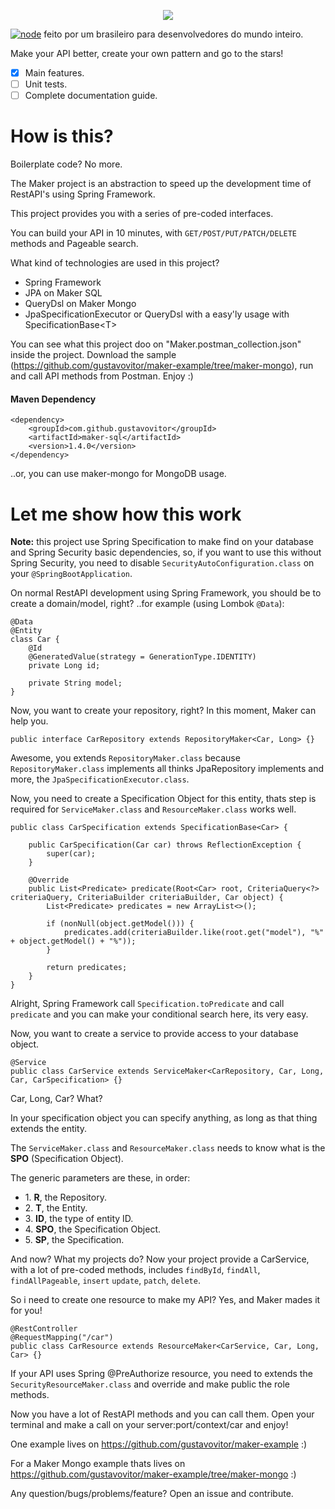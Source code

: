 <p align="center">
  <img src="https://i.imgur.com/GP4BOPK.png">

  [![node](https://img.shields.io/badge/Maker-1.4.0-lightgray.svg)](https://github.com/gustavovitor/maker/tree/1.4.0)
  feito por um brasileiro para desenvolvedores do mundo inteiro.
</p>

Make your API better, create your own pattern and go to the stars!

- [x] Main features.
- [ ] Unit tests.
- [ ] Complete documentation guide.

# How is this?
Boilerplate code? No more.

The Maker project is an abstraction to speed up the development time of RestAPI's using Spring Framework.

This project provides you with a series of pre-coded interfaces.

You can build your API in 10 minutes, with `GET/POST/PUT/PATCH/DELETE` methods and Pageable search.

What kind of technologies are used in this project?

- Spring Framework
- JPA on Maker SQL
- QueryDsl on Maker Mongo
- JpaSpecificationExecutor or QueryDsl with a easy'ly usage with SpecificationBase<T\>

You can see what this project doo on "Maker.postman_collection.json" inside the project. Download the sample (https://github.com/gustavovitor/maker-example/tree/maker-mongo), run
and call API methods from Postman. Enjoy :)

#### Maven Dependency
    <dependency>
        <groupId>com.github.gustavovitor</groupId>
        <artifactId>maker-sql</artifactId>
        <version>1.4.0</version>
    </dependency>

..or, you can use maker-mongo for MongoDB usage.

# Let me show how this work

**Note:** this project use Spring Specification to make find on your database and Spring Security basic dependencies, so, if you want to use this without Spring Security, you need to disable `SecurityAutoConfiguration.class` on your `@SpringBootApplication`.

On normal RestAPI development using Spring Framework, you should be to create a domain/model, right? ..for example (using Lombok `@Data`):

    @Data
    @Entity
    class Car {
        @Id
        @GeneratedValue(strategy = GenerationType.IDENTITY)
        private Long id;
        
        private String model; 
    }

Now, you want to create your repository, right? In this moment, Maker can help you.

    public interface CarRepository extends RepositoryMaker<Car, Long> {}
    
Awesome, you extends `RepositoryMaker.class` because `RepositoryMaker.class` implements all thinks JpaRepository implements and more, the `JpaSpecificationExecutor.class`.

Now, you need to create a Specification Object for this entity, thats step is required for `ServiceMaker.class` and `ResourceMaker.class` works well.

    public class CarSpecification extends SpecificationBase<Car> {
    
        public CarSpecification(Car car) throws ReflectionException {
            super(car);
        }
    
        @Override
        public List<Predicate> predicate(Root<Car> root, CriteriaQuery<?> criteriaQuery, CriteriaBuilder criteriaBuilder, Car object) {
            List<Predicate> predicates = new ArrayList<>();
    
            if (nonNull(object.getModel())) {
                predicates.add(criteriaBuilder.like(root.get("model"), "%" + object.getModel() + "%"));
            }
    
            return predicates;
        }
    }

Alright, Spring Framework call `Specification.toPredicate` and call `predicate` and you can make your conditional search here, its very easy.

Now, you want to create a service to provide access to your database object.
    
    @Service
    public class CarService extends ServiceMaker<CarRepository, Car, Long, Car, CarSpecification> {}
    
Car, Long, Car? What?

In your specification object you can specify anything, as long as that thing extends the entity.

The `ServiceMaker.class` and `ResourceMaker.class` needs to know what is the **SPO** (Specification Object).

The generic parameters are these, in order: 

<ul>
  <li>1. <strong>R</strong>, the Repository.</li>  
  <li>2. <strong>T</strong>, the Entity.</li>
  <li>3. <strong>ID</strong>, the type of entity ID.</li>
  <li>4. <strong>SPO</strong>, the Specification Object.</li>  
  <li>5. <strong>SP</strong>, the Specification.</li>
</ul>

And now? What my projects do? Now your project provide a CarService, with a lot of pre-coded methods, includes `findById`, `findAll`, 
`findAllPageable`, `insert` `update`, `patch`, `delete`.

So i need to create one resource to make my API? Yes, and Maker mades it for you!

    @RestController
    @RequestMapping("/car")
    public class CarResource extends ResourceMaker<CarService, Car, Long, Car> {}
    
If your API uses Spring @PreAuthorize resource, you need to extends the `SecurityResourceMaker.class` and override and make public the role methods.

Now you have a lot of RestAPI methods and you can call them. Open your terminal and make a call on your server:port/context/car and enjoy!

One example lives on https://github.com/gustavovitor/maker-example :)

For a Maker Mongo example thats lives on https://github.com/gustavovitor/maker-example/tree/maker-mongo :)

Any question/bugs/problems/feature? Open an issue and contribute.

